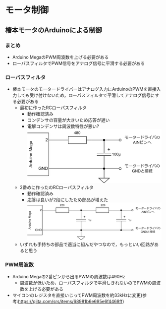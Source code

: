 # モータ制御

## 椿本モータのArduinoによる制御

### まとめ

- Arduino MegaのPWM周波数を上げる必要がある
- ローパスフィルタでPWM信号をアナログ信号に平滑する必要がある

### ローパスフィルタ
- 椿本モータのモータードライバーはアナログ入力にArduinoのPWMを直接入力しても受け付けないため，ローパスフィルタで平滑してアナログ信号にする必要がある
  - 最初に作ったRCローパスフィルタ
    - 動作確認済み
    - コンデンサの容量が大きいため応答が遅い
    - 電解コンデンサは周波数特性が悪い?
![a](./images/RC_LPF_single_stage.png)
  - 2番めに作ったのRCローパスフィルタ
    - 動作確認済み
    - 応答は良いが2段にしたため部品が増えた
![a](./images/RC_LPF_double_stage.png)
  - いずれも手持ちの部品で適当に組んだやつなので，もっといい回路があると思う
### PWM周波数
- Arduino Megaの2番ピンから出るPWMの周波数は490Hz
  - 周波数が低いため，ローパスフィルタで平滑しきれないのでPWMの周波数を上げる必要がある
- マイコンのレジスタを直接いじってPWM周波数を約33kHzに変更(参考:https://qiita.com/srs/items/68981b6e695e6f4468ff)


